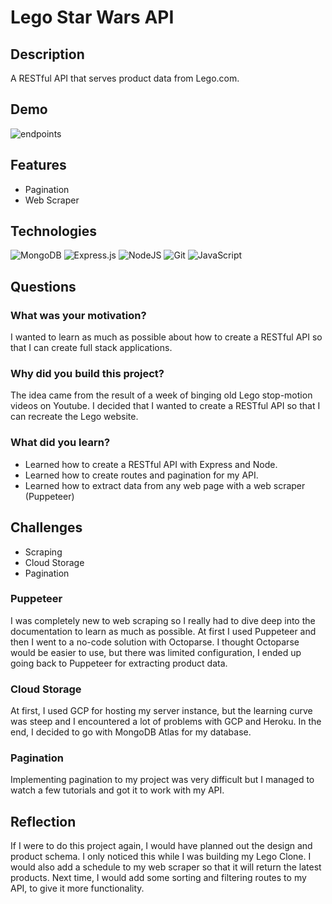 # Lego Star Wars API

## Description 
A RESTful API that serves product data from Lego.com.

## Demo
![endpoints](https://user-images.githubusercontent.com/46698958/153804952-60162e38-79bf-477c-b6a2-811abcec01a2.gif)

## Features
* Pagination
* Web Scraper

## Technologies 
![MongoDB](https://img.shields.io/badge/MongoDB-%234ea94b.svg?style=for-the-badge&logo=mongodb&logoColor=white) ![Express.js](https://img.shields.io/badge/express.js-%23404d59.svg?style=for-the-badge&logo=express&logoColor=%2361DAFB) ![NodeJS](https://img.shields.io/badge/node.js-6DA55F?style=for-the-badge&logo=node.js&logoColor=white) ![Git](https://img.shields.io/badge/git-%23F05033.svg?style=for-the-badge&logo=git&logoColor=white) ![JavaScript](https://img.shields.io/badge/javascript-%23323330.svg?style=for-the-badge&logo=javascript&logoColor=%23F7DF1E)

## Questions

### What was your motivation? 
I wanted to learn as much as possible about how to create a RESTful API so that I can create full stack applications. 

### Why did you build this project? 
The idea came from the result of a week of binging old Lego stop-motion videos on Youtube. I decided that I wanted to create a RESTful API so that I can recreate the Lego website.

### What did you learn? 
* Learned how to create a RESTful API with Express and Node. 
* Learned how to create routes and pagination for my API. 
* Learned how to extract data from any web page with a web scraper (Puppeteer)
  
## Challenges 
* Scraping 
* Cloud Storage
* Pagination 

### Puppeteer 
I was completely new to web scraping so I really had to dive deep into the documentation to learn as much as possible. At first I used Puppeteer and then I went to a no-code solution with Octoparse. I thought Octoparse would be easier to use, but there was limited configuration, I ended up going back to Puppeteer for extracting product data. 

### Cloud Storage
At first, I used GCP for hosting my server instance, but the learning curve was steep and I encountered a lot of problems with GCP and Heroku. In the end, I decided to go with MongoDB Atlas for my database. 

### Pagination
Implementing pagination to my project was very difficult but I managed to watch a few tutorials and got it to work with my API.

## Reflection

If I were to do this project again, I would have planned out the design and product schema. I only noticed this while I was building my Lego Clone. I would also add a schedule to my web scraper so that it will return the latest products. Next time, I would add some sorting and filtering routes to my API, to give it more functionality.  

